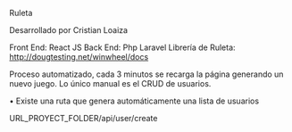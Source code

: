 Ruleta

Desarrollado por Cristian Loaiza

Front End: React JS
Back End: Php Laravel
Librería de Ruleta: http://dougtesting.net/winwheel/docs

Proceso automatizado, cada 3 minutos se recarga la página generando un nuevo juego. Lo único manual es el CRUD de usuarios.

• Existe una ruta que genera automáticamente una lista de usuarios

URL_PROYECT_FOLDER/api/user/create
